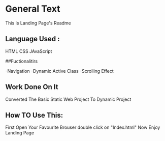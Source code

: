 # General Text 

This Is Landing Page's Readme

## Language Used :
HTML
CSS
JAvaScript

##Fuctionalitirs 

-Navigation
-Dynamic Active Class
-Scrolling Effect

## Work Done On It
Converted The Basic Static Web Project To Dynamic Project

## How TO Use This:
First Open Your Favourite Brouser
double click on "Index.html"
Now Enjoy Landing Page